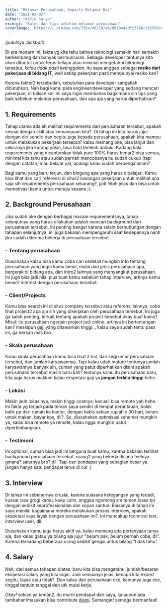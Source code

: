 ```yaml
---
title: "Melamar Perusahaan, Seperti Melamar Doi"
date: "2021-03-02"
author: "Alfin Surya"
excerpt: "Rules dan tips sebelum melamar perusahaan"
coverImage: 'https://i.pinimg.com/736x/d6/10/e4/d610e4adf23766c1b256616dffd9e16e--abstract-art-paintings-over-the.jpg'
---
```


*(judulnya clickbait)*

Di era modern ini, fakta yg kita tahu bahwa teknologi semakin hari semakin berkembang dan banyak bermunculan. Sebagai developer tentunya kita akan dituntut untuk terus belajar atau minimal mengetahui teknologi tersebut, *kalau tidak pasti ketinggalan*. Itu saya anggap sebagai **resiko dari pekerjaan di bidang IT**, well setiap pekerjaan pasti mempunyai resiko kan?

Karena faktor2 tersebutlah, kebutuhan para developer sangatlah dibutuhkan. Nah bagi kamu para engineer/developer yang sedang mencari pekerjaan, di tulisan kali ini saya ingin membahas bagaimana sih tips yang baik sebelum melamar perusahaan, dan apa aja yang harus diperhatikan? 

## 1. Requirements
Tahap utama adalah melihat requirements dari perusahaan tersebut, apakah sesuai dengan skill atau kemampuan kita?. Di tahap ini kita harus jujur dengan diri sendiri dan begitu juga kepada perusahaan, apakah kita mampu untuk melakukan pekerjaan tersebut? kalau memang oke, bisa lanjut dan sekiranya jika kurang yakin, bisa hold terlebih dahulu. Kadang kala requirements yang dicantumkan tidak pure 100% harus benar2 bisa semua, minimal kita tahu atau sudah pernah mencobanya itu sudah cukup (tapi dengan catatan, mau belajar ya), apalagi kalau sudah berpengalaman? 

Bagi kamu yang baru terjun, dan bingung apa yang harus dipelajari. Kamu bisa lihat dan cari referensi di situs2 lowongan pekerjaan untuk melihat apa saja sih requirements perusahaan sekarang?, jadi lebih jelas dan bisa untuk memotivasi kamu untuk menuju kesana ;). 

## 2. Background Perusahaan
Jika sudah oke dengan berbagai macam requirementsnya, tahap selanjutnya yang harus dilakukan adalah mencari background dari perusahaan tersebut, ini penting banget karena selain berhubungan dengan tahapan selanjutnya, ini juga bakalan mempengaruhi saat kedepannya nanti jika sudah diterima bekerja di perusahaan tersebut.

### - Tentang perusahaan
Diusahakan kalau bisa kamu coba cari sedetail mungkin info tentang perusahaan yang ingin kamu lamar, mulai dari jenis perusahaan apa, bergerak di bidang apa, dan intro2 lainnya yang menyangkut perusahaan. Ini juga bisa jadi nilai plus buat kamu sebelum tahap interview, artinya kamu benar2 interest dengan perusahaan tersebut. 

### - Client/Projects
Kamu bisa search ini di situs company tersebut atau referensi lainnya, coba lihat project2 apa aja sih yang dikerjakan oleh perusahaan tersebut. Ini juga ga kalah penting, terkait tentang apakah project tersebut okay buat kamu? Misal: itu perusahaan ngerjain project judi online, artinya ini bertentangan kan? meskipun gaji yang ditawarkan tinggi.., kalau saya sudah tentu pass ini, ga berkah mas bro.

### - Skala perusahaan
Kalau skala perusahaan kamu bisa lihat 2 hal, dari segi umur perusahaan tersebut, dan jumlah karyawannya. Tapi kalau udah mature tentunya jumlah karyawannya banyak sih, cuman yang patut diperhatikan disini apakah perusahaan tersebut masih baru kah? tentunya kalau itu perusahaan baru, kita juga harus maklum kalau ekspetasi gaji ya **jangan terlalu tinggi** hehe..

### - Lokasi
Makin jauh lokasinya, makin tinggi costnya, kecuali bisa remote yah hehe. Ini fakta yg terjadi pada teman saya sendiri di tempat perantauan, bolak balik pp dari rumah ke kantor, dengan habis sekian rupiah x 30 hari, belum untuk makan, bayar kos, dll?. So, diusahakan optimisasi sehemat mungkin ya, kalau bisa remote ya remote, kalau ngga mungkin patut dipertimbangkan.

### - Testimoni
Ini optional, cuman bisa jadi ini berguna buat kamu, karena bakalan terlihat background perusahaan tersebut, orang2 yang bekerja disana feelnya gmana? salarnya brp? dll. Tapi cari pendapat yang sebagian besar ya, jangan hanya satu pendapat terus di cut ;)

## 3. Interview
Di tahap ini sebenernya crusial, karena suasana ketegangan yang terjadi, kuasai rasa grogi kamu, keep calm, anggep ngomong sm temen biasa tpi dengan sedikit keprofessionalan dan sopan santun. Biasanya di tahap ini saya menilai bagaimana mereka melakukan proses interview, apakah ekspetasi saya layak dengan perusahaan ini?. Ini mencakup technical test, interview user, dll.

Diusahakan kamu juga harus aktif ya, kalau memang ada pertanyaan tanya aja, dan kalau gatau ya bilang aja jujur "belum pak, belum pernah coba, dll". Karena terkadang beberapa orang sedikit gengsi untuk bilang "tidak tahu".

## 4. Salary
Nah, dari semua tahapan diatas, baru kita bisa mengetahui jumlah/besaran ekspetasi salary yang kita ingin. Jadi semuanya jelas, kenapa kita expect segitu, layak atau tidak?. Dan kalau dari perusahaan oke, kamunya juga oke, tinggal tentuin tanggal deh utk mulai kerja.

*Okey!* sekian ya teman2, itu murni pendapat dari saya, kalaupun ada tambahan/masukan bisa contribute [disini](). Semangat! semoga bermanfaat!